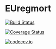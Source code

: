 # EUregmort

[![Build Status](https://travis-ci.org/klpn/EUregmort.jl.svg?branch=master)](https://travis-ci.org/klpn/EUregmort.jl)

[![Coverage Status](https://coveralls.io/repos/klpn/EUregmort.jl/badge.svg?branch=master&service=github)](https://coveralls.io/github/klpn/EUregmort.jl?branch=master)

[![codecov.io](http://codecov.io/github/klpn/EUregmort.jl/coverage.svg?branch=master)](http://codecov.io/github/klpn/EUregmort.jl?branch=master)
